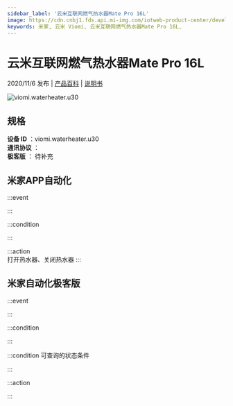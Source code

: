 ```yaml
---
sidebar_label: '云米互联网燃气热水器Mate Pro 16L'
image: https://cdn.cnbj1.fds.api.mi-img.com/iotweb-product-center/developer_1602486037302GwzMBThX.png?GalaxyAccessKeyId=AKVGLQWBOVIRQ3XLEW&Expires=9223372036854775807&Signature=q3T3Oz5MMcI2LnkYb/gEdazj4VU=
keywords: 米家, 云米 Viomi, 云米互联网燃气热水器Mate Pro 16L, 
---
```

# 云米互联网燃气热水器Mate Pro 16L

2020/11/6 发布 | [产品百科](https://home.mi.com/webapp/content/baike/product/index.html?model=viomi.waterheater.u30/) | [说明书](https://home.mi.com/views/introduction.html?model=viomi.waterheater.u30&region=cn)

![viomi.waterheater.u30](https://cdn.cnbj1.fds.api.mi-img.com/iotweb-product-center/developer_1602486037302GwzMBThX.png?GalaxyAccessKeyId=AKVGLQWBOVIRQ3XLEW&Expires=9223372036854775807&Signature=q3T3Oz5MMcI2LnkYb/gEdazj4VU=)

## 规格  
> 
**设备 ID** ：viomi.waterheater.u30  
**通讯协议** ：  
**极客版**  ： 待补充 


## 米家APP自动化  

:::event  

:::

:::condition  

:::

:::action   
打开热水器、关闭热水器
:::

## 米家自动化极客版  

:::event  

:::

:::condition  

:::

:::condition 可查询的状态条件  

:::

:::action  

:::

        
